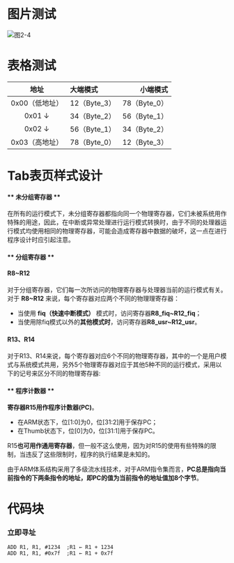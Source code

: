 # 图片测试

![图2-4](图2_4.png)

# 表格测试

|地址|大端模式|小端模式|
|:--:|:--|--:|
0x00（低地址）|12（Byte_3）|78（Byte_0）
0x01 ↓|34（Byte_2）|56（Byte_1）
0x02 ↓|56（Byte_1）|34（Byte_2）
0x03（高地址）|78（Byte_0）|12（Byte_3）

# Tab表页样式设计

<!-- tabs:start -->

#### ** 未分组寄存器 **

在所有的运行模式下，未分组寄存器都指向同一个物理寄存器，它们未被系统用作特殊的用途，因此，在中断或异常处理进行运行模式转换时，由于不同的处理器运行模式均使用相同的物理寄存器，可能会造成寄存器中数据的破坏，这一点在进行程序设计时应引起注意。

#### ** 分组寄存器 **

#### R8~R12

对于分组寄存器，它们每一次所访问的物理寄存器与处理器当前的运行模式有关。
对于 **R8~R12** 来说，每个寄存器对应两个不同的物理理寄存器：

* 当使用 **fiq（快速中断模式）** 模式时，访问寄存器**R8_fiq~R12_fiq**；
* 当使用除fiq模式以外的**其他模式时**，访问寄存器**R8_usr~R12_usr**。

#### R13、R14

对于R13、R14来说，每个寄存器对应6个不同的物理寄存器，其中的一个是用户模式与系统模式共用，另外5个物理寄存器对应于其他5种不同的运行模式，采用以下的记号来区分不同的物理寄存器:

#### ** 程序计数器 **

**寄存器R15用作程序计数器(PC)**。
* 在ARM状态下，位[1:0]为0，位[31:2]用于保存PC；
* 在Thumb状态下，位[0]为0，位[31:1]用于保存PC。

R15**也可用作通用寄存器**，但一般不这么使用，因为对R15的使用有些特殊的限制，当违反了这些限制时，程序的执行结果是未知的。

由于ARM体系结构采用了多级流水线技术，对于ARM指令集而言，**PC总是指向当前指令的下两条指令的地址，即PC的值为当前指令的地址值加8个字节**。

<!-- tabs:end -->

# 代码块

### 立即寻址

```armasm
ADD R1, R1, #1234  ;R1 ← R1 + 1234
ADD R1, R1, #0x7f  ;R1 ← R1 + 0x7f
```